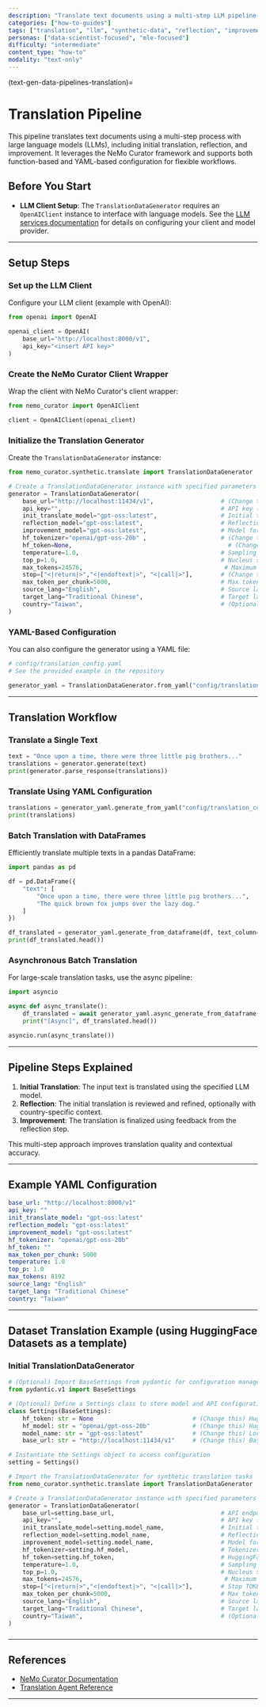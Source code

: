 ```yaml
---
description: "Translate text documents using a multi-step LLM pipeline with reflection and improvement"
categories: ["how-to-guides"]
tags: ["translation", "llm", "synthetic-data", "reflection", "improvement"]
personas: ["data-scientist-focused", "mle-focused"]
difficulty: "intermediate"
content_type: "how-to"
modality: "text-only"
---
```


(text-gen-data-pipelines-translation)=
# Translation Pipeline

This pipeline translates text documents using a multi-step process with large language models (LLMs), including initial translation, reflection, and improvement. It leverages the NeMo Curator framework and supports both function-based and YAML-based configuration for flexible workflows.

## Before You Start

- **LLM Client Setup**: The `TranslationDataGenerator` requires an `OpenAIClient` instance to interface with language models. See the [LLM services documentation](text-generate-data-connect-service) for details on configuring your client and model provider.

---

## Setup Steps

### Set up the LLM Client

Configure your LLM client (example with OpenAI):

```python
from openai import OpenAI

openai_client = OpenAI(
    base_url="http://localhost:8000/v1",
    api_key="<insert API key>"
)
```

### Create the NeMo Curator Client Wrapper

Wrap the client with NeMo Curator's client wrapper:

```python
from nemo_curator import OpenAIClient

client = OpenAIClient(openai_client)
```

### Initialize the Translation Generator

Create the `TranslationDataGenerator` instance:

```python
from nemo_curator.synthetic.translate import TranslationDataGenerator

# Create a TranslationDataGenerator instance with specified parameters
generator = TranslationDataGenerator(
    base_url="http://localhost:11434/v1",                   # (Change this) Base URL for local API (P.S: Ollama supports the OpenAI API format.)
    api_key="",                                             # API key (empty if not required)
    init_translate_model="gpt-oss:latest",                  # Initial translation model
    reflection_model="gpt-oss:latest",                      # Reflection model for improvement
    improvement_model="gpt-oss:latest",                     # Model for translation improvement
    hf_tokenizer="openai/gpt-oss-20b" ,                     # (Change this) HuggingFace model for tokenization
    hf_token=None,                                            # (Change this) HuggingFace authentication token
    temperature=1.0,                                        # Sampling temperature for generation
    top_p=1.0,                                              # Nucleus sampling parameter
    max_tokens=24576,                                        # Maximum tokens for input
    stop=["<|return|>","<|endoftext|>", "<|call|>"],        # (Change this) Stop TOKEN sequences
    max_token_per_chunk=5000,                               # Max tokens per chunk for translation
    source_lang="English",                                  # Source language
    target_lang="Traditional Chinese",                      # Target language
    country="Taiwan",                                       # (Optional) Country context for translation
)
```

### YAML-Based Configuration

You can also configure the generator using a YAML file:

```python
# config/translation_config.yaml
# See the provided example in the repository

generator_yaml = TranslationDataGenerator.from_yaml("config/translation_config.yaml")
```

---

## Translation Workflow

### Translate a Single Text

```python
text = "Once upon a time, there were three little pig brothers..."
translations = generator.generate(text)
print(generator.parse_response(translations))
```

### Translate Using YAML Configuration

```python
translations = generator_yaml.generate_from_yaml("config/translation_config.yaml", text)
print(translations)
```

### Batch Translation with DataFrames

Efficiently translate multiple texts in a pandas DataFrame:

```python
import pandas as pd

df = pd.DataFrame({
    "text": [
        "Once upon a time, there were three little pig brothers...",
        "The quick brown fox jumps over the lazy dog."
    ]
})

df_translated = generator_yaml.generate_from_dataframe(df, text_column="text", batch_size=16)
print(df_translated.head())
```

### Asynchronous Batch Translation

For large-scale translation tasks, use the async pipeline:

```python
import asyncio

async def async_translate():
    df_translated = await generator_yaml.async_generate_from_dataframe(df, text_column="text", batch_size=16)
    print("[Async]", df_translated.head())

asyncio.run(async_translate())
```

---

## Pipeline Steps Explained

1. **Initial Translation**: The input text is translated using the specified LLM model.
2. **Reflection**: The initial translation is reviewed and refined, optionally with country-specific context.
3. **Improvement**: The translation is finalized using feedback from the reflection step.

This multi-step approach improves translation quality and contextual accuracy.

---

## Example YAML Configuration

```yaml
base_url: "http://localhost:8000/v1"
api_key: ""
init_translate_model: "gpt-oss:latest"
reflection_model: "gpt-oss:latest"
improvement_model: "gpt-oss:latest"
hf_tokenizer: "openai/gpt-oss-20b"
hf_token: ""
max_token_per_chunk: 5000
temperature: 1.0
top_p: 1.0
max_tokens: 8192
source_lang: "English"
target_lang: "Traditional Chinese"
country: "Taiwan"
```

---

## Dataset Translation Example (using HuggingFace Datasets as a template)

### Initial TranslationDataGenerator

```python
# (Optional) Import BaseSettings from pydantic for configuration management
from pydantic.v1 import BaseSettings

# (Optional) Define a Settings class to store model and API configuration
class Settings(BaseSettings):
    hf_token: str = None                            # (Change this) HuggingFace token for authentication
    hf_model: str = "openai/gpt-oss-20b"            # (Change this) HuggingFace model for tokenization
    model_name: str = "gpt-oss:latest"              # (Change this) Local model name
    base_url: str = "http://localhost:11434/v1"     # (Change this) Base URL for local API (P.S: Ollama supports the OpenAI API format.)

# Instantiate the Settings object to access configuration
setting = Settings()

# Import the TranslationDataGenerator for synthetic translation tasks
from nemo_curator.synthetic.translate import TranslationDataGenerator

# Create a TranslationDataGenerator instance with specified parameters
generator = TranslationDataGenerator(
    base_url=setting.base_url,                              # API endpoint
    api_key="",                                             # API key (empty if not required)
    init_translate_model=setting.model_name,                # Initial translation model
    reflection_model=setting.model_name,                    # Reflection model for improvement
    improvement_model=setting.model_name,                   # Model for translation improvement
    hf_tokenizer=setting.hf_model,                          # Tokenizer model from HuggingFace
    hf_token=setting.hf_token,                              # HuggingFace authentication token
    temperature=1.0,                                        # Sampling temperature for generation
    top_p=1.0,                                              # Nucleus sampling parameter
    max_tokens=24576,                                        # Maximum tokens for input
    stop=["<|return|>","<|endoftext|>", "<|call|>"],        # Stop TOKEN sequences
    max_token_per_chunk=5000,                               # Max tokens per chunk for translation
    source_lang="English",                                  # Source language
    target_lang="Traditional Chinese",                      # Target language
    country="Taiwan",                                       # (Optional) Country context for translation
)
```

### 

---

## References

- [NeMo Curator Documentation](https://github.com/NVIDIA/NeMo-Curator)
- [Translation Agent Reference](https://github.com/andrewyng/translation-agent)

---
